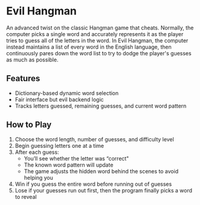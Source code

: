 # Evil Hangman
An advanced twist on the classic Hangman game that cheats. Normally, the computer picks a single word and accurately represents it as the player tries to guess all of the letters in the word. In Evil Hangman, the computer instead maintains a list of every word in the English language, then continuously pares down the word list to try to dodge the player's guesses as much as possible.

## Features

- Dictionary-based dynamic word selection
- Fair interface but evil backend logic
- Tracks letters guessed, remaining guesses, and current word pattern

## How to Play

1. Choose the word length, number of guesses, and difficulty level
2. Begin guessing letters one at a time
3. After each guess:
   - You’ll see whether the letter was “correct"
   - The known word pattern will update
   - The game adjusts the hidden word behind the scenes to avoid helping you
4. Win if you guess the entire word before running out of guesses
5. Lose if your guesses run out first, then the program finally picks a word to reveal
